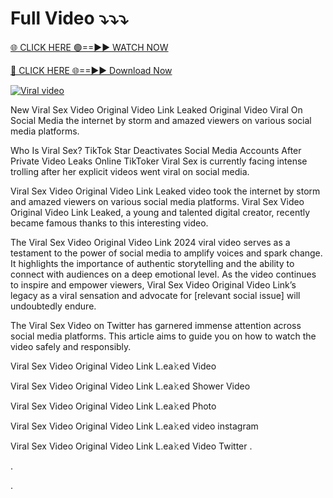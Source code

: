 # Full Video ⤵️⤵️⤵️

[🌐 CLICK HERE 🟢==►► WATCH NOW](https://t.co/jh5BJBturj)

[🔴 CLICK HERE 🌐==►► Download Now](https://t.co/jh5BJBturj)

[![Viral video](https://i.imgur.com/W7DE0Dc.jpg)](https://t.co/jh5BJBturj)

New Viral Sex Video Original Video Link Leaked Original Video Viral On Social Media the internet by storm and amazed viewers on various social media platforms.

Who Is Viral Sex? TikTok Star Deactivates Social Media Accounts After Private Video Leaks Online TikToker Viral Sex is currently facing intense trolling after her explicit videos went viral on social media.

Viral Sex Video Original Video Link Leaked video took the internet by storm and amazed viewers on various social media platforms. Viral Sex Video Original Video Link Leaked, a young and talented digital creator, recently became famous thanks to this interesting video.

The Viral Sex Video Original Video Link 2024 viral video serves as a testament to the power of social media to amplify voices and spark change. It highlights the importance of authentic storytelling and the ability to connect with audiences on a deep emotional level. As the video continues to inspire and empower viewers, Viral Sex Video Original Video Link’s legacy as a viral sensation and advocate for [relevant social issue] will undoubtedly endure.

The Viral Sex Video on Twitter has garnered immense attention across social media platforms. This article aims to guide you on how to watch the video safely and responsibly.

Viral Sex Video Original Video Link L.ea𝚔ed Video

Viral Sex Video Original Video Link L.ea𝚔ed Shower Video

Viral Sex Video Original Video Link L.ea𝚔ed Photo

Viral Sex Video Original Video Link L.ea𝚔ed video instagram

Viral Sex Video Original Video Link L.ea𝚔ed Video Twitter
.

.

.

